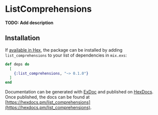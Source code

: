 # ListComprehensions

**TODO: Add description**

## Installation

If [available in Hex](https://hex.pm/docs/publish), the package can be installed
by adding `list_comprehensions` to your list of dependencies in `mix.exs`:

```elixir
def deps do
  [
    {:list_comprehensions, "~> 0.1.0"}
  ]
end
```

Documentation can be generated with [ExDoc](https://github.com/elixir-lang/ex_doc)
and published on [HexDocs](https://hexdocs.pm). Once published, the docs can
be found at [https://hexdocs.pm/list_comprehensions](https://hexdocs.pm/list_comprehensions).

